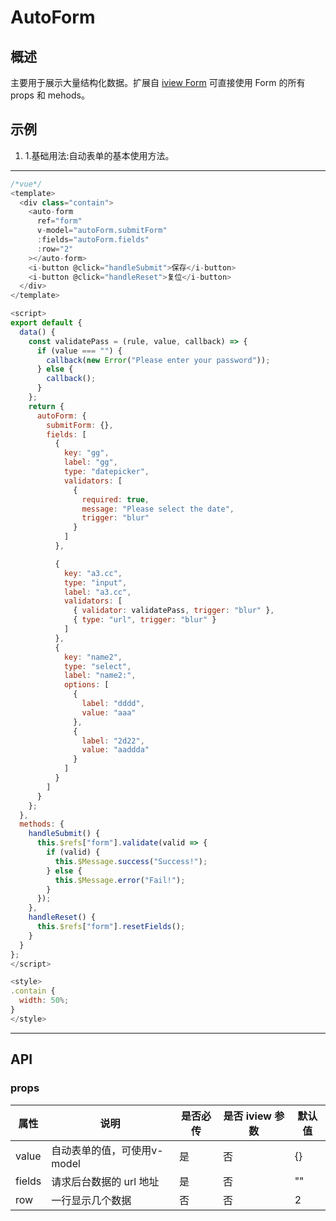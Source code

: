 # AutoForm

## 概述

主要用于展示大量结构化数据。扩展自 [iview Form](https://www.iviewui.com/components/form) 可直接使用 Form 的所有 props 和 mehods。

## 示例

1. 1.基础用法:自动表单的基本使用方法。

---
```javascript
/*vue*/
<template>
  <div class="contain">
    <auto-form
      ref="form"
      v-model="autoForm.submitForm"
      :fields="autoForm.fields"
      :row="2"
    ></auto-form>
    <i-button @click="handleSubmit">保存</i-button>
    <i-button @click="handleReset">复位</i-button>
  </div>
</template>

<script>
export default {
  data() {
    const validatePass = (rule, value, callback) => {
      if (value === "") {
        callback(new Error("Please enter your password"));
      } else {
        callback();
      }
    };
    return {
      autoForm: {
        submitForm: {},
        fields: [
          {
            key: "gg",
            label: "gg",
            type: "datepicker",
            validators: [
              {
                required: true,
                message: "Please select the date",
                trigger: "blur"
              }
            ]
          },

          {
            key: "a3.cc",
            type: "input",
            label: "a3.cc",
            validators: [
              { validator: validatePass, trigger: "blur" },
              { type: "url", trigger: "blur" }
            ]
          },
          {
            key: "name2",
            type: "select",
            label: "name2:",
            options: [
              {
                label: "dddd",
                value: "aaa"
              },
              {
                label: "2d22",
                value: "aaddda"
              }
            ]
          }
        ]
      }
    };
  },
  methods: {
    handleSubmit() {
      this.$refs["form"].validate(valid => {
        if (valid) {
          this.$Message.success("Success!");
        } else {
          this.$Message.error("Fail!");
        }
      });
    },
    handleReset() {
      this.$refs["form"].resetFields();
    }
  }
};
</script>

<style>
.contain {
  width: 50%;
}
</style>

```

---

## API

### props

| 属性   | 说明                        | 是否必传 | 是否 iview 参数 | 默认值 |
| ------ | --------------------------- | -------- | --------------- | ------ |
| value  | 自动表单的值，可使用v-model | 是       | 否              | {}     |
| fields | 请求后台数据的 url 地址     | 是       | 否              | ""     |
| row    | 一行显示几个数据            | 否       | 否              | 2      |

